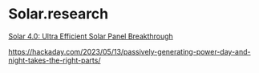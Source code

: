 # Solar.research
[Solar 4.0: Ultra Efficient Solar Panel Breakthrough](https://youtu.be/BtOSAOaAmUM)

https://hackaday.com/2023/05/13/passively-generating-power-day-and-night-takes-the-right-parts/
